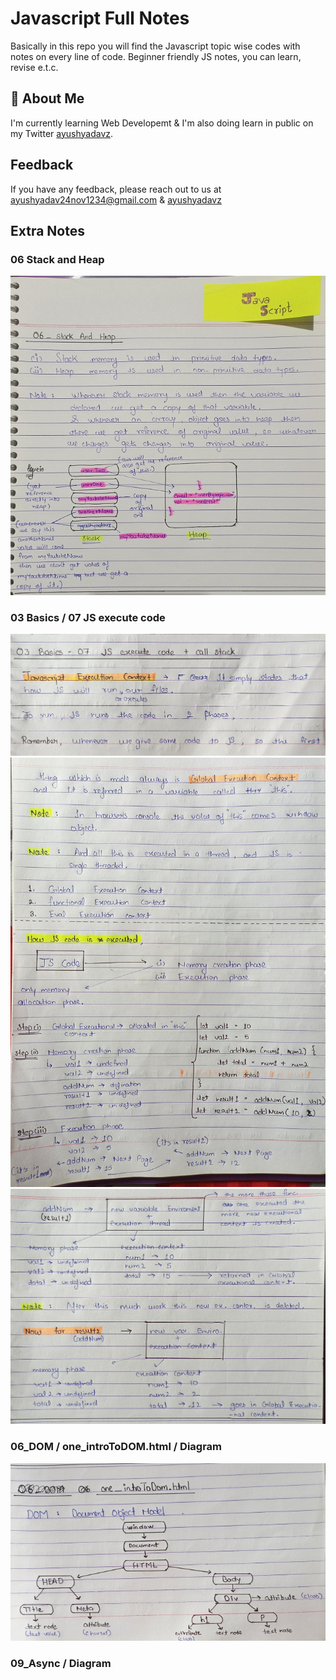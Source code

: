 # Javascript Full Notes

Basically in this repo you will find the Javascript topic wise codes with notes on every line of code. Beginner friendly JS notes, you can learn, revise e.t.c.


## 🚀 About Me
I'm currently learning Web Developemt & I'm also doing learn in public on my Twitter [ayushyadavz](https://twitter.com/ayushyadavz).


## Feedback

If you have any feedback, please reach out to us at ayushyadav24nov1234@gmail.com & [ayushyadavz](https://twitter.com/ayushyadavz)


## Extra Notes
### 06 Stack and Heap
![Alt Text](/go_in_readme.md/IMG_20240418_015525_14.jpg)

### 03 Basics / 07 JS execute code 
![Alt Text](/go_in_readme.md/WhatsApp%20Image%202024-05-14%20at%2014.25.25_9cce0712.jpg)
![Alt Text](/go_in_readme.md/WhatsApp%20Image%202024-05-14%20at%2014.25.59_0abfe2ed.jpg)
![Alt Text](/go_in_readme.md/WhatsApp%20Image%202024-05-14%20at%2014.26.26_410bbaae.jpg)

### 06_DOM / one_introToDOM.html / Diagram
![Alt Text](/go_in_readme.md/IMG_20240524_130230_425.jpg)

### 09_Async / Diagram
